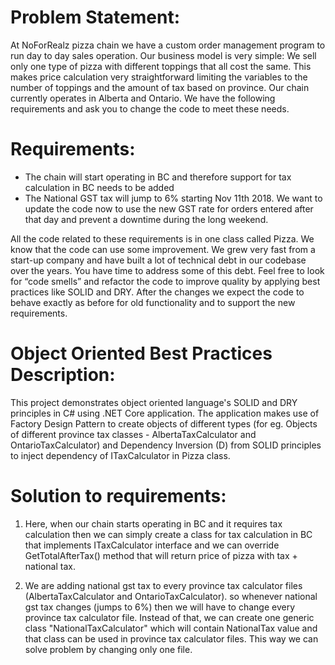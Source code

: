 # Problem Statement:

At NoForRealz pizza chain we have a custom order management program to run day to day sales operation. Our business model is very simple: We sell only one type of pizza with different toppings that all cost the same. This makes price calculation very straightforward limiting the variables to the number of toppings and the amount of tax based on province. Our chain currently operates in Alberta and Ontario. We have the following requirements and ask you to change the code to meet these needs.

# Requirements:
- The chain will start operating in BC and therefore support for tax calculation in BC needs to be added
- The National GST tax will jump to 6% starting Nov 11th 2018. We want to update the code now to use the new GST rate for orders entered after that day and prevent a downtime during the long weekend.

All the code related to these requirements is in one class called Pizza. We know that the code can use some improvement. We grew very fast from a start-up company and have built a lot of technical debt in our codebase over the years. You have time to address some of this debt. Feel free to look for “code smells” and refactor the code to improve quality by applying best practices like SOLID and DRY. After the changes we expect the code to behave exactly as before for old functionality and to support the new requirements.

# Object Oriented Best Practices Description:
This project demonstrates object oriented language's SOLID and DRY principles in C# using .NET Core application.
The application makes use of Factory Design Pattern to create objects of different types (for eg. Objects of different province tax classes - AlbertaTaxCalculator and OntarioTaxCalculator) and Dependency Inversion (D) from SOLID principles to inject dependency of ITaxCalculator in Pizza class. 

# Solution to requirements:
1. Here, when our chain starts operating in BC and it requires tax calculation then we can simply create a class for tax calculation in BC that implements ITaxCalculator interface and we can override GetTotalAfterTax() method that will return price of pizza with tax + national tax.

2. We are adding national gst tax to every province tax calculator files (AlbertaTaxCalculator and OntarioTaxCalculator). so whenever national gst tax changes (jumps to 6%) then we will have to change every province tax calculator file. Instead of that, we can create one generic class "NationalTaxCalculator" which will contain NationalTax value and that class can be used in province tax calculator files. This way we can solve problem by changing only one file.

